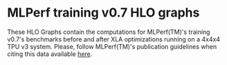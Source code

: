 # MLPerf training v0.7 HLO graphs

These HLO Graphs contain the computations for MLPerf(TM)'s training v0.7's benchmarks before and after XLA optimizations running on a 4x4x4 TPU v3 system. 
Please, follow MLPerf(TM)'s publication guidelines when citing this data available [here](https://github.com/mlcommons/policies/blob/master/RESULTS_GUIDELINES.md).

